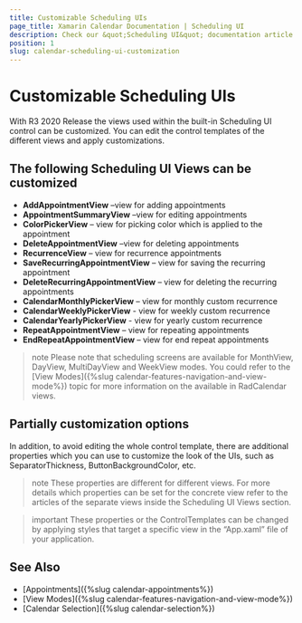 ```yaml
---
title: Customizable Scheduling UIs
page_title: Xamarin Calendar Documentation | Scheduling UI
description: Check our &quot;Scheduling UI&quot; documentation article for Telerik Calendar for Xamarin control.
position: 1
slug: calendar-scheduling-ui-customization
---
```


# Customizable Scheduling UIs

With R3 2020 Release the views used within the built-in Scheduling UI control can be customized. You can edit the control templates of the different views and apply customizations.

## The following Scheduling UI Views can be customized

* **AddAppointmentView** –view for adding appointments 
* **AppointmentSummaryView** –view for editing appointments 
* **ColorPickerView** – view for picking color which is applied to the appointment  
* **DeleteAppointmentView** –view for deleting appointments 
* **RecurrenceView** – view for recurrence appointments 
* **SaveRecurringAppointmentView** – view for saving the recurring appointment 
* **DeleteRecurringAppointmentView** – view for deleting the recurring appointments 
* **CalendarMonthlyPickerView** – view for monthly custom recurrence 
* **CalendarWeeklyPickerView** - view for weekly custom recurrence 
* **CalendarYearlyPickerView** - view for yearly custom recurrence 
* **RepeatAppointmentView** – view for repeating appointments 
* **EndRepeatAppointmentView** – view for end repeat appointments 

>note Please note that scheduling screens are available for MonthView, DayView, MultiDayView and WeekView modes. You could refer to the [View Modes]({%slug calendar-features-navigation-and-view-mode%}) topic for more information on the available in RadCalendar views. 

## Partially customization options 

In addition, to avoid editing the whole control template, there are additional properties which you can use to customize the look of the UIs, such as SeparatorThickness, ButtonBackgroundColor, etc.  

>note These properties are different for different views. For more details which properties can be set for the concrete view refer to the articles of the separate views inside the Scheduling UI Views section.

>important These properties or the ControlTemplates can be changed by applying styles that target a specific view in the “App.xaml” file of your application. 

## See Also

* [Appointments]({%slug calendar-appointments%})
* [View Modes]({%slug calendar-features-navigation-and-view-mode%})
* [Calendar Selection]({%slug calendar-selection%})


